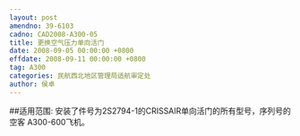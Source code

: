 ```yaml
---
layout: post
amendno: 39-6103
cadno: CAD2008-A300-05
title: 更换空气压力单向活门
date: 2008-09-05 00:00:00 +0800
effdate: 2008-09-11 00:00:00 +0800
tag: A300
categories: 民航西北地区管理局适航审定处
author: 侯卓
---
```


##适用范围:
安装了件号为2S2794-1的CRISSAIR单向活门的所有型号，序列号的空客 A300-600飞机。

